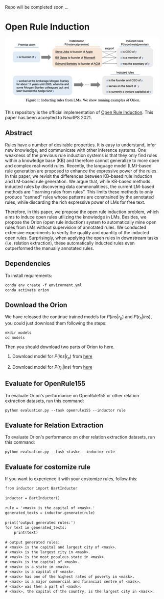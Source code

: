 Repo will be completed soon ...


# Open Rule Induction

![image](orion.png)

This repository is the official implementation of [Open Rule Induction](https://arxiv.org/abs/2110.13577). This paper has been accepted to NeurIPS 2021.


## Abstract
Rules have a number of desirable properties. It is easy to understand, infer new knowledge, and communicate with other inference systems. One weakness of the previous rule induction systems is that they only find rules within a knowledge base (KB) and therefore cannot generalize to more open and complex real-world rules. Recently, the language model (LM)-based rule generation are proposed to enhance the expressive power of the rules. In this paper, we revisit the differences between KB-based rule induction and LM-based rule generation. We argue that, while KB-based methods inducted rules by discovering data commonalitiess, the current LM-based methods are “learning rules from rules”. This limits these methods to only produce “canned” rules whose patterns are constrained by the annotated rules, while discarding the rich expressive power of LMs for free text.

Therefore, in this paper, we propose the open rule induction problem, which aims to induce open rules utilizing the knowledge in LMs. Besides, we propose the Orion (open rule induction) system to automatically mine open rules from LMs without supervision of annotated rules. We conducted extensive experiments to verify the quality and quantity of the inducted open rules. Surprisingly, when applying the open rules in downstream tasks (i.e. relation extraction), these automatically inducted rules even outperformed the manually annotated rules.

## Dependencies

To install requirements:

```
conda env create -f environment.yml
conda activate orion
```

## Download the Orion

We have released the continue trained models for $P(ins|r_p)$ and $P(r_h|ins)$, you could just download them following the steps:

```
mkdir models
cd models
```
Then you should download two parts of Orion to here.

1. Download model for $P(ins|r_p)$ from [here](https://drive.google.com/drive/folders/1dgWZS4Cr_QHpGPJ8Rju4Gd_93s340K-v?usp=sharing)

2. Download model for $P(r_h|ins)$ from [here](https://drive.google.com/drive/folders/1syg5b6AmlAT7k2Sx1JpLFXKNX6fOeNoC?usp=sharing)




## Evaluate for OpenRule155

To evaluate Orion's performance on OpenRule155 or other relation extraction datasets, run this command:

```
python evaluation.py --task openrule155 --inductor rule
```

## Evaluate for Relation Extraction

To evaluate Orion's performance on other relation extraction datasets, run this command:

```
python evaluation.py --task <task> --inductor rule
```

## Evaluate for costomize rule

If you want to experience it with your costomize rules, follow this:

```
from inductor import BartInductor

inductor = BartInductor()

rule = '<mask> is the capital of <mask>.'
generated_texts = inductor.generate(rule)

print('output generated rules:')
for text in generated_texts:
    print(text)

# output generated rules:
# <mask> is the capital and largest city of <mask>.
# <mask> is the largest city in <mask>.
# <mask> is the most populous state in <mask>.
# <mask> is the capital of <mask>.
# <mask> is a state in <mask>.
# <mask> is a capital of <mask>.
# <mask> has one of the highest rates of poverty in <mask>.
# <mask> is a major commercial and financial centre of <mask>.
# <mask> was then a part of <mask>.
# <mask>, the capital of the country, is the largest city in <mask>.
```